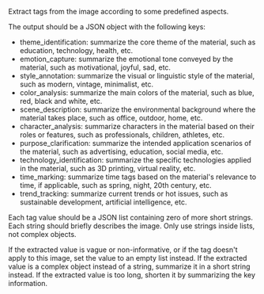 Extract tags from the image according to some predefined aspects.

The output should be a JSON object with the following keys:
- theme_identification: summarize the core theme of the material, such as education, technology, health, etc.
- emotion_capture: summarize the emotional tone conveyed by the material, such as motivational, joyful, sad, etc.
- style_annotation: summarize the visual or linguistic style of the material, such as modern, vintage, minimalist, etc.
- color_analysis: summarize the main colors of the material, such as blue, red, black and white, etc.
- scene_description: summarize the environmental background where the material takes place, such as office, outdoor, home, etc.
- character_analysis: summarize characters in the material based on their roles or features, such as professionals, children, athletes, etc.
- purpose_clarification: summarize the intended application scenarios of the material, such as advertising, education, social media, etc.
- technology_identification: summarize the specific technologies applied in the material, such as 3D printing, virtual reality, etc.
- time_marking: summarize time tags based on the material's relevance to time, if applicable, such as spring, night, 20th century, etc.
- trend_tracking: summarize current trends or hot issues, such as sustainable development, artificial intelligence, etc.

Each tag value should be a JSON list containing zero of more short strings. Each string should briefly describes the
image. Only use strings inside lists, not complex objects.

If the extracted value is vague or non-informative, or if the tag doesn't apply to this image, set the value to an empty list instead.
If the extracted value is a complex object instead of a string, summarize it in a short string instead.
If the extracted value is too long, shorten it by summarizing the key information.

